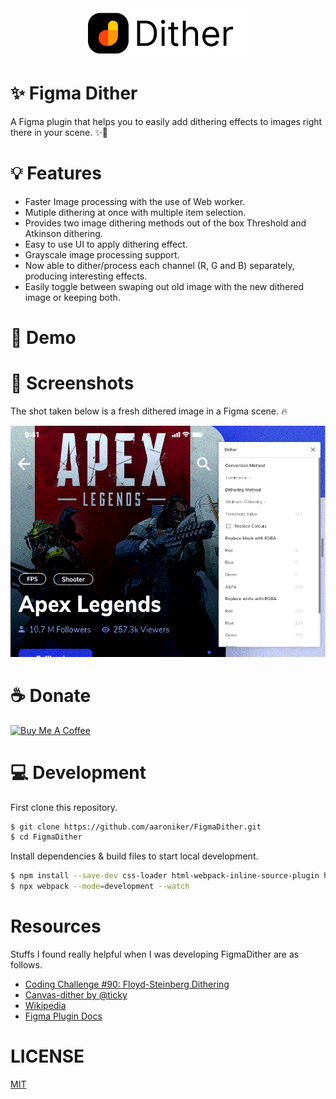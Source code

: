 <img src="./fd.png" height="80" style="display: table; margin: 0 auto;"/>

# ✨ Figma Dither
A Figma plugin that helps you to easily add dithering effects to images right there in your scene. ✨🦄

# 💡 Features
- Faster Image processing with the use of Web worker.
- Mutiple dithering at once with multiple item selection.
- Provides two image dithering methods out of the box Threshold and Atkinson dithering.
- Easy to use UI to apply dithering effect.
- Grayscale image processing support.
- Now able to dither/process each channel (R, G and B) separately, producing interesting effects.
- Easily toggle between swaping out old image with the new dithered image or keeping both.

# 🎥 Demo

# 📸 Screenshots
The shot taken below is a fresh dithered image in a Figma scene. 🔥

![Dithered Image 🔥](./dither-shot.png)


# ☕️ Donate
<a href="https://www.buymeacoffee.com/jwlE0N8" target="_blank"><img src="https://bmc-cdn.nyc3.digitaloceanspaces.com/BMC-button-images/custom_images/orange_img.png" alt="Buy Me A Coffee" style="height: auto !important;width: auto !important;" ></a>

# 💻 Development
First clone this repository.

```bash
$ git clone https://github.com/aaroniker/FigmaDither.git
$ cd FigmaDither
```
Install dependencies & build files to start local development.

```bash
$ npm install --save-dev css-loader html-webpack-inline-source-plugin html-webpack-plugin style-loader ts-loader typescript url-loader webpack webpack-cli raw-loader
$ npx webpack --mode=development --watch
```

# Resources
Stuffs I found really helpful when I was developing FigmaDither are as follows.
- [Coding Challenge #90: Floyd-Steinberg Dithering](https://www.youtube.com/watch?v=0L2n8Tg2FwI)
- [Canvas-dither by @ticky](https://github.com/ticky/canvas-dither)
- [Wikipedia](https://en.wikipedia.org/wiki/Dither)
- [Figma Plugin Docs](https://www.figma.com/plugin-docs/intro/)

# LICENSE
[MIT](./LICENSE.md)

